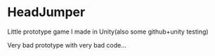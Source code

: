 # HeadJumper
Little prototype game I made in Unity(also some github+unity testing)

Very bad prototype with very bad code...
